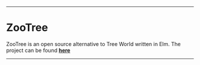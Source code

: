 
***

# ZooTree

ZooTree is an open source alternative to Tree World written in Elm. The project can be found **[here](https://github.com/seanpm2001/ZooTree/)**

***
